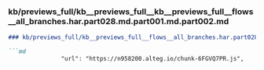 ### kb/previews_full/kb__previews_full__kb__previews_full__flows__all_branches.har.part028.md.part001.md.part002.md

```md
### kb/previews_full/kb__previews_full__flows__all_branches.har.part028.md.part001.md (part 002)

```md
               "url": "https://n958200.alteg.io/chunk-6FGVQ7PR.js",
      
```

```

```
